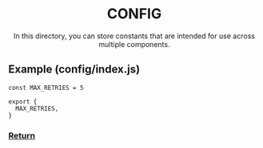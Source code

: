 <div align="center">
  <h1>CONFIG</h1>
  <p>In this directory, you can store constants that are intended for use across multiple components.</p>
</div>

## Example (config/index.js)

    const MAX_RETRIES = 5

    export {
      MAX_RETRIES,
    }

### [Return](../README.md)